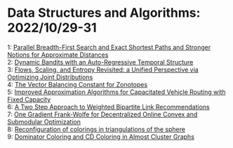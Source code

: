 # Data Structures and Algorithms: 2022/10/29-31  
1: [Parallel Breadth-First Search and Exact Shortest Paths and Stronger  Notions for Approximate Distances](https://doi.org/10.48550/arXiv.2210.16351)  
2: [Dynamic Bandits with an Auto-Regressive Temporal Structure](https://doi.org/10.48550/arXiv.2210.16386)  
3: [Flows, Scaling, and Entropy Revisited: a Unified Perspective via  Optimizing Joint Distributions](https://doi.org/10.48550/arXiv.2210.16456)  
4: [The Vector Balancing Constant for Zonotopes](https://doi.org/10.48550/arXiv.2210.16460)  
5: [Improved Approximation Algorithms for Capacitated Vehicle Routing with  Fixed Capacity](https://doi.org/10.48550/arXiv.2210.16534)  
6: [A Two Step Approach to Weighted Bipartite Link Recommendations](https://doi.org/10.48550/arXiv.2211.01153)  
7: [One Gradient Frank-Wolfe for Decentralized Online Convex and Submodular  Optimization](https://doi.org/10.48550/arXiv.2210.16790)  
8: [Reconfiguration of colorings in triangulations of the sphere](https://doi.org/10.48550/arXiv.2210.17105)  
9: [Dominator Coloring and CD Coloring in Almost Cluster Graphs](https://doi.org/10.48550/arXiv.2210.17321)  